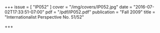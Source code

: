 +++
issue = [ "IP052" ]
cover = "/img/covers/IP052.jpg"
date = "2016-07-02T17:33:51-07:00"
pdf = "/pdf/IP052.pdf"
publication = "Fall 2009"
title = "Internationalist Perspective No. 51/52"

+++


